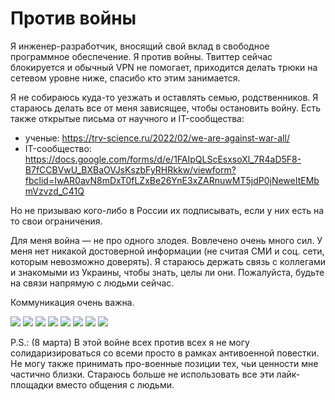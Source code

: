# Против войны

Я инженер-разработчик, вносящий свой вклад в свободное программное обеспечение. Я против войны. Твиттер сейчас блокируется и обычный VPN не помогает, приходится делать трюки на сетевом уровне ниже, спасибо кто этим занимается.

Я не собираюсь куда-то уезжать и оставлять семью, родственников. Я стараюсь делать все от меня зависящее, чтобы остановить войну.
Есть также открытые письма от научного и IT-сообщества:

- ученые: https://trv-science.ru/2022/02/we-are-against-war-all/
- IT-сообщество: https://docs.google.com/forms/d/e/1FAIpQLScEsxsoXl_7R4aD5F8-B7fCCBVwU_BXBaOVJsKszbFyRHRkkw/viewform?fbclid=IwAR0avN8mDxT0fLZxBe26YnE3xZARnuwMT5jdP0jNeweItEMbmVzvzd_C41Q

Но не призываю кого-либо в России их подписывать, если у них есть на то свои ограничения.

Для меня война — не про одного злодея. Вовлечено очень много сил. У меня нет никакой достоверной информации (не считая СМИ и соц. сети, которым невозможно доверять). Я стараюсь держать связь с коллегами и знакомыми из Украины, чтобы знать, целы ли они. Пожалуйста, будьте на связи напрямую с людьми сейчас.

Коммуникация очень важна.

![](https://i.imgur.com/MJST3Fs.jpg)
![](https://i.imgur.com/cYYJc8e.jpg)
![](https://i.imgur.com/DeyAnRj.jpg)
![](https://i.imgur.com/OR3DxU9.jpg)
![](https://i.imgur.com/BpKZyKI.jpg)
![](https://i.imgur.com/0dn8nvI.jpg)
![](https://i.imgur.com/WSDE0FT.jpg)
![](https://i.imgur.com/W4nKxHT.jpg)

P.S.: (8 марта) В этой войне всех против всех я не могу солидаризироваться со всеми просто в рамках антивоенной повестки. Не могу также принимать про-военные позиции тех, чьи ценности мне частично близки. Стараюсь больше не использовать все эти лайк-площадки вместо общения с людьми.

